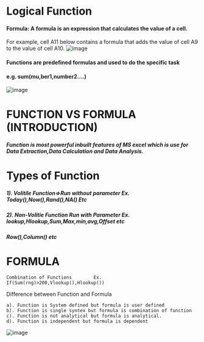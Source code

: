 # Logical Function
#### Formula: A formula is an expression that calculates the value of a cell.
For example, cell A11 below contains a formula that adds the value 
of cell A9 to the value of cell A10.
![image](https://github.com/Peacock333/Excel/assets/142161753/c53848d2-f1ac-4fac-88c6-6bfd6979f951)
#### Functions are predefined formulas and used to do the specific task 				
#### e.g. sum(mu,ber1,number2….)				
![image](https://github.com/Peacock333/Excel/assets/142161753/d47661f6-8047-4680-8df8-f49915122157)
						
# FUNCTION VS FORMULA (INTRODUCTION)						
##### Function is most powerful inbuilt features of MS excel which is use for Data Extraction,Data Calculation and Data Analysis.									
# Types of Function						
##### 1). Volitile Function=>Run without parameter Ex. Today(),Now(),Rand(),NA() Etc		
##### 2). Non-Volitie Function	Run with Parameter Ex. lookup,Hlookup,Sum,Max,min,avg,Offset etc 
##### Row(),Column() etc			

# FORMULA						
	Combination of Functions		Ex. If(Sum(rng)>200,Vlookup(),Hlookup())			
						
						
						
Difference between Function and Formula						
						
	a). Function is System defined but formula is user defined					
	b). Function is single syntex but formula is combination of function					
	c). Function is not analytical but formula is analytical.					
	d). Function is independent but formula is dependent					
![image](https://github.com/Peacock333/Excel/assets/142161753/0e5021cd-eb54-4386-a07d-138fc80e8ac1)




